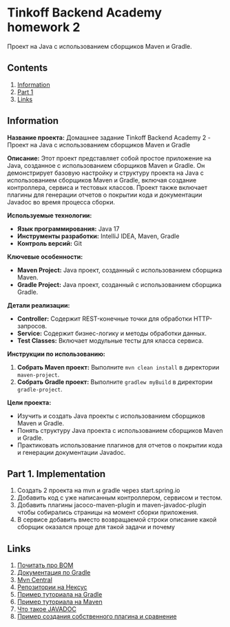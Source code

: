 # Tinkoff Backend Academy homework 2

Проект на Java с использованием сборщиков Maven и Gradle.

## Contents

1. [Information](#information)
2. [Part 1](#part-1-implementation)
3. [Links](#links)

## Information

**Название проекта:** Домашнее задание Tinkoff Backend Academy 2 - Проект на Java с использованием сборщиков Maven и Gradle

**Описание:**
Этот проект представляет собой простое приложение на Java, созданное с использованием сборщиков Maven и Gradle. Он демонстрирует базовую настройку и структуру проекта на Java с использованием сборщиков Maven и Gradle, включая создание контроллера, сервиса и тестовых классов. Проект также включает плагины для генерации отчетов о покрытии кода и документации Javadoc во время процесса сборки.

**Используемые технологии:**

- **Язык программирования:** Java 17
- **Инструменты разработки:** IntelliJ IDEA, Maven, Gradle
- **Контроль версий:** Git

**Ключевые особенности:**

- **Maven Project:** Java проект, созданный с использованием сборщика Maven.
- **Gradle Project:** Java проект, созданный с использованием сборщика Gradle.

**Детали реализации:**

- **Controller:** Содержит REST-конечные точки для обработки HTTP-запросов.
- **Service:** Содержит бизнес-логику и методы обработки данных.
- **Test Classes:** Включает модульные тесты для класса сервиса.

**Инструкции по использованию:**

1. **Собрать Maven проект:** Выполните `mvn clean install` в директории `maven-project`.
2. **Собрать Gradle проект:** Выполните `gradlew myBuild` в директории `gradle-project`.

**Цели проекта:**

- Изучить и создать Java проекты с использованием сборщиков Maven и Gradle.
- Понять структуру Java проекта с использованием сборщиков Maven и Gradle.
- Практиковать использование плагинов для отчетов о покрытии кода и генерации документации Javadoc.

## Part 1. Implementation

1. Создать 2 проекта на mvn и gradle через start.spring.io
2. Добавить код с уже написанным контроллером, сервисом и тестом.
3. Добавить плагины jacoco-maven-plugin и maven-javadoc-plugin чтобы собирались страницы на момент сборки приложения.
4. В сервисе добавить вместо возвращаемой строки описание какой сборщик оказался проще для такой задачи и почему

## Links

1. [Почитать про BOM](https://reflectoring.io/maven-bom/)
2. [Документация по Gradle](https://docs.gradle.org/current/userguide/userguide.html)
3. [Mvn Central](https://mvnrepository.com/repos/central)
4. [Репозитории на Нексус](https://habr.com/ru/articles/339902/)
5. [Пример туториала на Gradle](https://www.baeldung.com/gradle)
6. [Пример туториала на Maven](https://www.baeldung.com/maven)
7. [Что такое JAVADOC](https://www.baeldung.com/javadoc)
8. [Пример создания собственного плагина и сравнение](https://youtu.be/21qdRgFsTy0)
